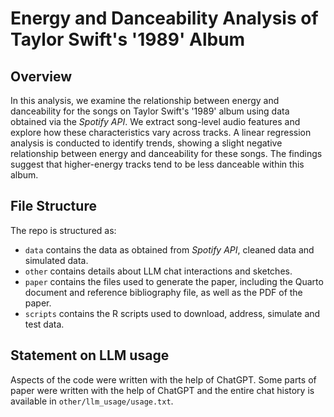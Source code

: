 # Energy and Danceability Analysis of Taylor Swift's '1989' Album

## Overview

In this analysis, we examine the relationship between energy and danceability for the songs on Taylor Swift's '1989' album using data obtained via the *Spotify API*. We extract song-level audio features and explore how these characteristics vary across tracks. A linear regression analysis is conducted to identify trends, showing a slight negative relationship between energy and danceability for these songs. The findings suggest that higher-energy tracks tend to be less danceable within this album.


## File Structure

The repo is structured as:

-   `data` contains the data as obtained from *Spotify API*, cleaned data and simulated data.
-   `other` contains details about LLM chat interactions and sketches.
-   `paper` contains the files used to generate the paper, including the Quarto document and reference bibliography file, as well as the PDF of the paper. 
-   `scripts` contains the R scripts used to download, address, simulate and test data.

## Statement on LLM usage

Aspects of the code were written with the help of ChatGPT. Some parts of paper were written with the help of ChatGPT and the entire chat history is available in `other/llm_usage/usage.txt`.
